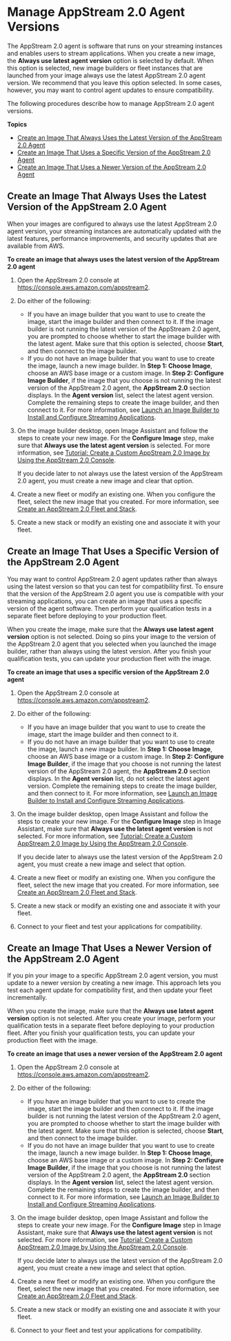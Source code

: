 # Manage AppStream 2\.0 Agent Versions<a name="base-images-agent"></a>

The AppStream 2\.0 agent is software that runs on your streaming instances and enables users to stream applications\. When you create a new image, the **Always use latest agent version** option is selected by default\. When this option is selected, new image builders or fleet instances that are launched from your image always use the latest AppStream 2\.0 agent version\. We recommend that you leave this option selected\. In some cases, however, you may want to control agent updates to ensure compatibility\.

The following procedures describe how to manage AppStream 2\.0 agent versions\.

**Topics**
+ [Create an Image That Always Uses the Latest Version of the AppStream 2\.0 Agent](#create-image-that-always-uses-latest-agent)
+ [Create an Image That Uses a Specific Version of the AppStream 2\.0 Agent](#create-image-that-uses-specific-agent)
+ [Create an Image That Uses a Newer Version of the AppStream 2\.0 Agent](#create-image-that-uses-newer-agent)

## Create an Image That Always Uses the Latest Version of the AppStream 2\.0 Agent<a name="create-image-that-always-uses-latest-agent"></a>

When your images are configured to always use the latest AppStream 2\.0 agent version, your streaming instances are automatically updated with the latest features, performance improvements, and security updates that are available from AWS\.

**To create an image that always uses the latest version of the AppStream 2\.0 agent**

1. Open the AppStream 2\.0 console at [https://console\.aws\.amazon\.com/appstream2](https://console.aws.amazon.com/appstream2)\.

1. Do either of the following: 
   + If you have an image builder that you want to use to create the image, start the image builder and then connect to it\. If the image builder is not running the latest version of the AppStream 2\.0 agent, you are prompted to choose whether to start the image builder with the latest agent\. Make sure that this option is selected, choose **Start**, and then connect to the image builder\.
   + If you do not have an image builder that you want to use to create the image, launch a new image builder\. In **Step 1: Choose Image**, choose an AWS base image or a custom image\. In **Step 2: Configure Image Builder**, if the image that you choose is not running the latest version of the AppStream 2\.0 agent, the **AppStream 2\.0** section displays\. In the **Agent version** list, select the latest agent version\. Complete the remaining steps to create the image builder, and then connect to it\. For more information, see [Launch an Image Builder to Install and Configure Streaming Applications](tutorial-image-builder-create.md)\.

1. On the image builder desktop, open Image Assistant and follow the steps to create your new image\. For the **Configure Image** step, make sure that **Always use the latest agent version** is selected\. For more information, see [Tutorial: Create a Custom AppStream 2\.0 Image by Using the AppStream 2\.0 Console](tutorial-image-builder.md)\. 

   If you decide later to not always use the latest version of the AppStream 2\.0 agent, you must create a new image and clear that option\.

1. Create a new fleet or modify an existing one\. When you configure the fleet, select the new image that you created\. For more information, see [Create an AppStream 2\.0 Fleet and Stack](set-up-stacks-fleets.md)\.

1. Create a new stack or modify an existing one and associate it with your fleet\.

## Create an Image That Uses a Specific Version of the AppStream 2\.0 Agent<a name="create-image-that-uses-specific-agent"></a>

You may want to control AppStream 2\.0 agent updates rather than always using the latest version so that you can test for compatibility first\. To ensure that the version of the AppStream 2\.0 agent you use is compatible with your streaming applications, you can create an image that uses a specific version of the agent software\. Then perform your qualification tests in a separate fleet before deploying to your production fleet\. 

When you create the image, make sure that the **Always use latest agent version** option is not selected\. Doing so pins your image to the version of the AppStream 2\.0 agent that you selected when you launched the image builder, rather than always using the latest version\. After you finish your qualification tests, you can update your production fleet with the image\.

**To create an image that uses a specific version of the AppStream 2\.0 agent**

1. Open the AppStream 2\.0 console at [https://console\.aws\.amazon\.com/appstream2](https://console.aws.amazon.com/appstream2)\.

1. Do either of the following: 
   + If you have an image builder that you want to use to create the image, start the image builder and then connect to it\.
   + If you do not have an image builder that you want to use to create the image, launch a new image builder\. In **Step 1: Choose Image**, choose an AWS base image or a custom image\. In **Step 2: Configure Image Builder**, if the image that you choose is not running the latest version of the AppStream 2\.0 agent, the **AppStream 2\.0** section displays\. In the **Agent version** list, do not select the latest agent version\. Complete the remaining steps to create the image builder, and then connect to it\. For more information, see [Launch an Image Builder to Install and Configure Streaming Applications](tutorial-image-builder-create.md)\.

1. On the image builder desktop, open Image Assistant and follow the steps to create your new image\. For the **Configure Image** step in Image Assistant, make sure that **Always use the latest agent version** is not selected\. For more information, see [Tutorial: Create a Custom AppStream 2\.0 Image by Using the AppStream 2\.0 Console](tutorial-image-builder.md)\.

   If you decide later to always use the latest version of the AppStream 2\.0 agent, you must create a new image and select that option\.

1. Create a new fleet or modify an existing one\. When you configure the fleet, select the new image that you created\. For more information, see [Create an AppStream 2\.0 Fleet and Stack](set-up-stacks-fleets.md)\.

1. Create a new stack or modify an existing one and associate it with your fleet\.

1. Connect to your fleet and test your applications for compatibility\.

## Create an Image That Uses a Newer Version of the AppStream 2\.0 Agent<a name="create-image-that-uses-newer-agent"></a>

If you pin your image to a specific AppStream 2\.0 agent version, you must update to a newer version by creating a new image\. This approach lets you test each agent update for compatibility first, and then update your fleet incrementally\. 

When you create the image, make sure that the **Always use latest agent version** option is not selected\. After you create your image, perform your qualification tests in a separate fleet before deploying to your production fleet\. After you finish your qualification tests, you can update your production fleet with the image\.

**To create an image that uses a newer version of the AppStream 2\.0 agent**

1. Open the AppStream 2\.0 console at [https://console\.aws\.amazon\.com/appstream2](https://console.aws.amazon.com/appstream2)\.

1. Do either of the following: 
   + If you have an image builder that you want to use to create the image, start the image builder and then connect to it\. If the image builder is not running the latest version of the AppStream 2\.0 agent, you are prompted to choose whether to start the image builder with the latest agent\. Make sure that this option is selected, choose **Start**, and then connect to the image builder\.
   + If you do not have an image builder that you want to use to create the image, launch a new image builder\. In **Step 1: Choose Image**, choose an AWS base image or a custom image\. In **Step 2: Configure Image Builder**, if the image that you choose is not running the latest version of the AppStream 2\.0 agent, the **AppStream 2\.0** section displays\. In the **Agent version** list, select the latest agent version\. Complete the remaining steps to create the image builder, and then connect to it\. For more information, see [Launch an Image Builder to Install and Configure Streaming Applications](tutorial-image-builder-create.md)\.

1. On the image builder desktop, open Image Assistant and follow the steps to create your new image\. For the **Configure Image** step in Image Assistant, make sure that **Always use the latest agent version** is not selected\. For more information, see [Tutorial: Create a Custom AppStream 2\.0 Image by Using the AppStream 2\.0 Console](tutorial-image-builder.md)\.

   If you decide later to always use the latest version of the AppStream 2\.0 agent, you must create a new image and select that option\.

1. Create a new fleet or modify an existing one\. When you configure the fleet, select the new image that you created\. For more information, see [Create an AppStream 2\.0 Fleet and Stack](set-up-stacks-fleets.md)\.

1. Create a new stack or modify an existing one and associate it with your fleet\.

1. Connect to your fleet and test your applications for compatibility\.